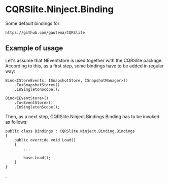 # CQRSlite.Ninject.Binding
Some default bindings for: 
```
https://github.com/gautema/CQRSlite
```

## Example of usage
Let's assume that NEventstore is used together with the CQRSlite package.
According to this, as a first step, some bindings have to be added in regular way:

```
Bind<IStoreEvents, ISnapshotStore, ISnapshotManager>()
	.To<SnapshotStore>()
	.InSingletonScope();

Bind<IEventStore>()
	.To<EventStore>()
	.InSingletonScope();
```

Then, as a next step, CQRSlite.Ninject.Bindings.Binding has to be invoked as follows:
```
public class Bindings : CQRSlite.Ninject.Binding.Bindings
{
	public override void Load()
	{
		...

		base.Load();
	}
}
```
.
